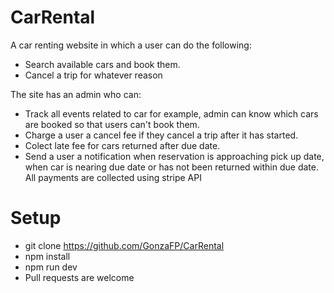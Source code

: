 # CarRental
A car renting website in which a user can do the following:
* Search available cars and book them.
* Cancel a trip for whatever reason


The site has an admin who can:
* Track all events related to car for example, admin can know which cars are booked so that users can't book them.
* Charge a user a cancel fee if they cancel a trip after it has started.
* Colect late fee for cars returned after due date.
* Send a user a notification when reservation is approaching pick up date, when car is nearing due date or has not been returned within due date.
All payments are collected using stripe API

# Setup
* git clone https://github.com/GonzaFP/CarRental
* npm install
* npm run dev
* Pull requests are welcome
